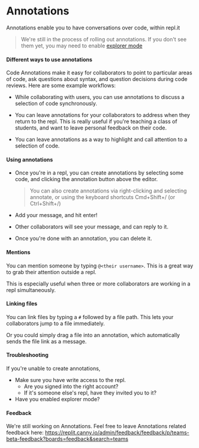 # Annotations

Annotations enable you to have conversations over code, within repl.it

> We're still in the process of rolling out annotations. If you don't see them yet, you may need to enable [explorer mode](/misc/explorer)

#### Different ways to use annotations

Code Annotations make it easy for collaborators to point to particular areas of code, ask questions about syntax, and question decisions during code reviews. Here are some example workflows:

- While collaborating with users, you can use annotations to discuss a selection of code synchronously.

- You can leave annotations for your collaborators to address when they return to the repl. This is really useful if you're teaching a class of students, and want to leave personal feedback on their code.

- You can leave annotations as a way to highlight and call attention to a selection of code.

#### Using annotations

- Once you're in a repl, you can create annotations by selecting some code, and clicking the annotation button above the editor.
	
	> You can also create annotations via right-clicking and selecting annotate, or using the keyboard shortcuts Cmd+Shift+/ (or Ctrl+Shift+/)

- Add your message, and hit enter!

- Other collaborators will see your message, and can reply to it.

- Once you're done with an annotation, you can delete it.

#### Mentions

You can mention someone by typing `@<their username>`. This is a great way to grab their attention outside a repl.

This is especially useful when three or more collaborators are working in a repl simultaneously.

#### Linking files

You can link files by typing a `#` followed by a file path. This lets your collaborators jump to a file immediately. 

Or you could simply drag a file into an annotation, which automatically sends the file link as a message.

#### Troubleshooting

If you're unable to create annotations,

- Make sure you have write access to the repl.
	- Are you signed into the right account?
	- If it's someone else's repl, have they invited you to it?
- Have you enabled explorer mode?

#### Feedback

We're still working on Annotations. Feel free to leave Annotations related feedback here: https://replit.canny.io/admin/feedback/feedback/p/teams-beta-feedback?boards=feedback&search=teams